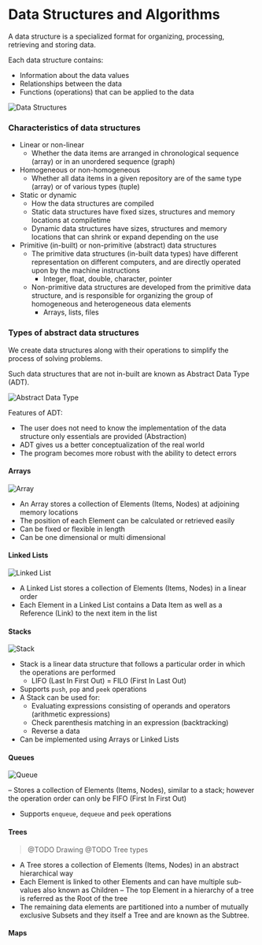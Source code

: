 # Data Structures and Algorithms

A data structure is a specialized format for organizing, processing, retrieving and storing data.

Each data structure contains:
- Information about the data values
- Relationships between the data
- Functions (operations) that can be applied to the data

![Data Structures](.img/data_strucutures_non_primitive.png)

### Characteristics of data structures

- Linear or non-linear
    - Whether the data items are arranged in chronological sequence (array) or in an unordered sequence (graph)
- Homogeneous or non-homogeneous
    - Whether all data items in a given repository are of the same type (array) or of various types (tuple)
- Static or dynamic
    - How the data structures are compiled
    - Static data structures have fixed sizes, structures and memory locations at compiletime
    - Dynamic data structures have sizes, structures and memory locations that can shrink or expand depending on the use
- Primitive (in-built) or non-primitive (abstract) data structures
    - The primitive data structures (in-built data types) have different representation on different computers, and are directly operated upon by the machine instructions
        - Integer, float, double, character, pointer
    - Non-primitive data structures are developed from the primitive data structure, and is responsible for organizing the group of homogeneous and heterogeneous data elements
        - Arrays, lists, files

### Types of abstract data structures

We create data structures along with their operations to simplify the process of solving problems. 

Such data structures that are not in-built are known as Abstract Data Type (ADT).

![Abstract Data Type](.img/abstract_data_type.png)

Features of ADT:
- The user does not need to know the implementation of the data structure only essentials are provided (Abstraction)
- ADT gives us a better conceptualization of the real world
- The program becomes more robust with the ability to detect errors

#### Arrays

![Array](.img/array.png)

- An Array stores a collection of Elements (Items, Nodes) at adjoining memory locations
- The position of each Element can be calculated or retrieved easily
- Can be fixed or flexible in length
- Can be one dimensional or multi dimensional

#### Linked Lists

![Linked List](.img/linked_list.png)

- A Linked List stores a collection of Elements (Items, Nodes) in a linear order
- Each Element in a Linked List contains a Data Item as well as a Reference (Link) to the next item in the list

#### Stacks

![Stack](.img/stack.png)

- Stack is a linear data structure that follows a particular order in which the operations are performed
    - LIFO (Last In First Out) = FILO (First In Last Out)
- Supports `push`, `pop` and `peek` operations
- A Stack can be used for:
    - Evaluating expressions consisting of operands and operators (arithmetic expressions)
    - Check parenthesis matching in an expression (backtracking)
    - Reverse a data
- Can be implemented using Arrays or Linked Lists

#### Queues

![Queue](.img/queue.png)

– Stores a collection of Elements (Items, Nodes), similar to a stack; however the operation order can only be FIFO (First In First Out)
- Supports `enqueue`, `dequeue` and `peek` operations

#### Trees

> @TODO Drawing
> @TODO Tree types

- A Tree stores a collection of Elements (Items, Nodes) in an abstract hierarchical way
- Each Element is linked to other Elements and can have multiple sub-values also known as Children
– The top Element in a hierarchy of a tree is referred as the Root of the tree
- The remaining data elements are partitioned into a number of mutually exclusive Subsets and they itself a Tree and are known as the Subtree.

#### Maps

